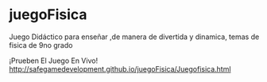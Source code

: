 # juegoFisica
Juego Didáctico para enseñar ,de manera de divertida y dinamica, temas de fisica de 9no grado

¡Prueben El Juego En Vivo!
http://safegamedevelopment.github.io/juegoFisica/Juegofisica.html

